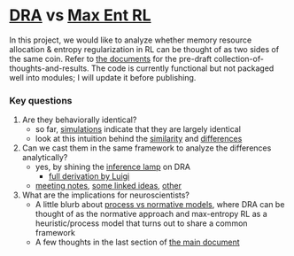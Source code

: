 # [DRA](https://papers.nips.cc/paper/2020/hash/c4fac8fb3c9e17a2f4553a001f631975-Abstract.html) vs [Max Ent RL](https://arxiv.org/pdf/1801.01290.pdf)

In this project, we would like to analyze whether memory resource allocation & entropy regularization in RL can be thought of as two sides of the same coin. Refer to [the documents](docs) for the pre-draft collection-of-thoughts-and-results. The code is currently functional but not packaged well into modules; I will update it before publishing.


### Key questions

1. Are they behaviorally identical?
   - so far, [simulations](docs/Simulations%20DRA%20vs%20max-entropy%20RL.pdf) indicate that they are largely identical
   - look at this intuition behind the [similarity](docs/MaxEntRL%20frequency%20vs%20stakes.pdf) and [differences](docs/differences%20DRA%20maxEnt.pdf)
2. Can we cast them in the same framework to analyze the differences analytically?
   - yes, by shining the [inference lamp](docs/Inference%20lamp.pdf) on DRA
      - [full derivation by Luigi](docs/DRA_as_inference_LuigiAcerbi.pdf)
   - [meeting notes](docs/Luigi%20Alex%20DRA%20as%20inference.pdf), [some linked ideas](docs/Regularization%20in%20RL.pdf), [other](docs/DRA%20analytical%20gradient%20for%202%20options.pdf)
3. What are the implications for neuroscientists?
   - A little blurb about [process vs normative models](docs/Process%20vs%20normative%20modeling.pdf), where DRA can be thought of as the normative approach and max-entropy RL as a heuristic/process model that turns out to share a common framework
   - A few thoughts in the last section of [the main document](docs/000%20DRA%20vs%20Max%20Ent%20RL.pdf)
